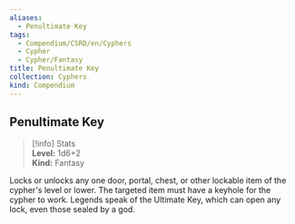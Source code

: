 ```yaml
---
aliases:
  - Penultimate Key
tags:
  - Compendium/CSRD/en/Cyphers
  - Cypher
  - Cypher/Fantasy
title: Penultimate Key
collection: Cyphers
kind: Compendium
---
```

## Penultimate Key  
>[!info] Stats  
> **Level:** 1d6+2  
> **Kind:** Fantasy
  
Locks or unlocks any one door, portal, chest, or other lockable item of the cypher's level or lower. The targeted item must have a keyhole for the cypher to work. Legends speak of the Ultimate Key, which can open any lock, even those sealed by a god.